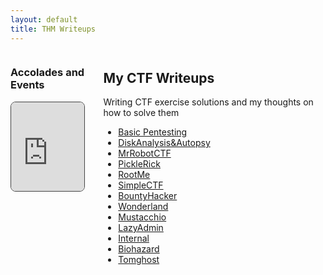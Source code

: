 ```yaml
---
layout: default
title: THM Writeups
---
```


<div style="display: flex; gap: 30px; align-items: flex-start;">

<div style="flex: 1; max-width: 300px;">
  <h3>Accolades and Events</h3>
  <div style="position: relative; padding-bottom: 120%; height: 0; overflow: hidden; max-width: 100%; border: 1px solid #444; border-radius: 8px;">
     <iframe
      src="https://tryhackme.com/api/v2/badges/public-profile?userPublicId=3960948" 
      style="position: absolute; top:0; left: 0; width: 100%; height: 100%; border: none;"
      ></iframe>
    </div>
  </div>
<div style="flex: 3;">
  <h2>My CTF Writeups</h2>
  <p>Writing CTF exercise solutions and my thoughts on how to solve them</p>

- [Basic Pentesting](writeups/BasicPentesting)
- [DiskAnalysis&Autopsy](/CTFWriteups/writeups/DiskAnalysis&Autopsy)
- [MrRobotCTF](/CTFWriteups/writeups/MrRobotCTF)
- [PickleRick](/CTFWriteups/writeups/PickleRick)
- [RootMe](/CTFWriteups/writeups/RootMe)
- [SimpleCTF](/CTFWriteups/writeups/SimpleCTF)
- [BountyHacker](/CTFWriteups/writeups/BountyHacker)
- [Wonderland](/CTFWriteups/writeups/Wonderland)
- [Mustacchio](/CTFWriteups/writeups/Mustacchio)
- [LazyAdmin](/CTFWriteups/writeups/LazyAdmin)
- [Internal](/CTFWriteups/writeups/Internal)
- [Biohazard](/CTFWriteups/writeups/Biohazard)
- [Tomghost](/CTFWriteups/writeups/tomghost)

</div>

